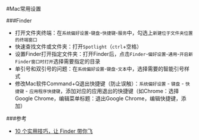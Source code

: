 #Mac常用设置

###Finder
* 打开文件夹终端：在`系统偏好设置`-`键盘`-`快捷键`-`服务`中，勾选上`新建位于文件夹位置的终端窗口`
* 快速查找文件或文件夹：打开`Spotlight`（`ctrl`+空格）
* 设置Finder打开指定文件夹：打开Finder后，点击`Finder`-`偏好设置`-`通用`-`开启新Finder窗口时打开`选择需要指定的目录
* 单引号和双引号的问题：在`系统偏好设置`-`键盘`-`文本`中，选择需要的智能引号样式
* 修改Mac软件Command+Q退出快捷键（防止误触）：`系统偏好设置` - `键盘` - `快捷键` - `应用程序快捷键`，添加对应的应用退出的快捷键（如Chrome：选择Google Chrome，编辑菜单标题：退出Google Chrome，编辑快捷键，添加）


###参考
* [10 个实用技巧，让 Finder 带你飞](http://sspai.com/27403/)